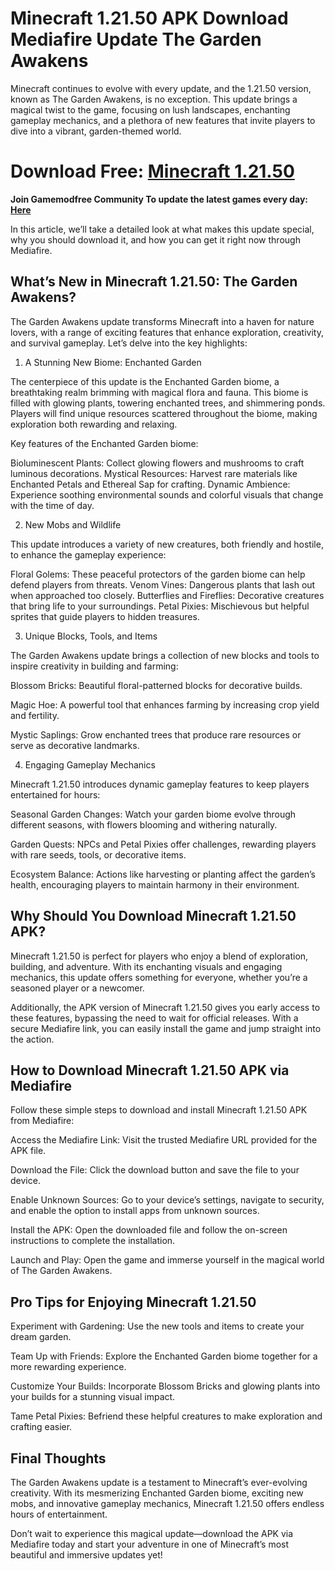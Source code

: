 # Minecraft 1.21.50 APK Download Mediafire Update The Garden Awakens
Minecraft continues to evolve with every update, and the 1.21.50 version, known as The Garden Awakens, is no exception. This update brings a magical twist to the game, focusing on lush landscapes, enchanting gameplay mechanics, and a plethora of new features that invite players to dive into a vibrant, garden-themed world.

# Download Free: [Minecraft 1.21.50](https://mcpedlapk.com)

**Join Gamemodfree Community To update the latest games every day: [Here](https://t.me/Mcpedlapk)**

In this article, we’ll take a detailed look at what makes this update special, why you should download it, and how you can get it right now through Mediafire.

## What’s New in Minecraft 1.21.50: The Garden Awakens?

The Garden Awakens update transforms Minecraft into a haven for nature lovers, with a range of exciting features that enhance exploration, creativity, and survival gameplay. Let’s delve into the key highlights:

1. A Stunning New Biome: Enchanted Garden

The centerpiece of this update is the Enchanted Garden biome, a breathtaking realm brimming with magical flora and fauna. This biome is filled with glowing plants, towering enchanted trees, and shimmering ponds. Players will find unique resources scattered throughout the biome, making exploration both rewarding and relaxing.

Key features of the Enchanted Garden biome:

Bioluminescent Plants: Collect glowing flowers and mushrooms to craft luminous decorations.
Mystical Resources: Harvest rare materials like Enchanted Petals and Ethereal Sap for crafting.
Dynamic Ambience: Experience soothing environmental sounds and colorful visuals that change with the time of day.

2. New Mobs and Wildlife

This update introduces a variety of new creatures, both friendly and hostile, to enhance the gameplay experience:

Floral Golems: These peaceful protectors of the garden biome can help defend players from threats.
Venom Vines: Dangerous plants that lash out when approached too closely.
Butterflies and Fireflies: Decorative creatures that bring life to your surroundings.
Petal Pixies: Mischievous but helpful sprites that guide players to hidden treasures.

3. Unique Blocks, Tools, and Items

The Garden Awakens update brings a collection of new blocks and tools to inspire creativity in building and farming:

Blossom Bricks: Beautiful floral-patterned blocks for decorative builds.

Magic Hoe: A powerful tool that enhances farming by increasing crop yield and fertility.

Mystic Saplings: Grow enchanted trees that produce rare resources or serve as decorative landmarks.

4. Engaging Gameplay Mechanics

Minecraft 1.21.50 introduces dynamic gameplay features to keep players entertained for hours:

Seasonal Garden Changes: Watch your garden biome evolve through different seasons, with flowers blooming and withering naturally.

Garden Quests: NPCs and Petal Pixies offer challenges, rewarding players with rare seeds, tools, or decorative items.

Ecosystem Balance: Actions like harvesting or planting affect the garden’s health, encouraging players to maintain harmony in their environment.

## Why Should You Download Minecraft 1.21.50 APK?

Minecraft 1.21.50 is perfect for players who enjoy a blend of exploration, building, and adventure. With its enchanting visuals and engaging mechanics, this update offers something for everyone, whether you’re a seasoned player or a newcomer.

Additionally, the APK version of Minecraft 1.21.50 gives you early access to these features, bypassing the need to wait for official releases. With a secure Mediafire link, you can easily install the game and jump straight into the action.

## How to Download Minecraft 1.21.50 APK via Mediafire

Follow these simple steps to download and install Minecraft 1.21.50 APK from Mediafire:

Access the Mediafire Link: Visit the trusted Mediafire URL provided for the APK file.

Download the File: Click the download button and save the file to your device.

Enable Unknown Sources: Go to your device’s settings, navigate to security, and enable the option to install apps from unknown sources.

Install the APK: Open the downloaded file and follow the on-screen instructions to complete the installation.

Launch and Play: Open the game and immerse yourself in the magical world of The Garden Awakens.

## Pro Tips for Enjoying Minecraft 1.21.50

Experiment with Gardening: Use the new tools and items to create your dream garden.

Team Up with Friends: Explore the Enchanted Garden biome together for a more rewarding experience.

Customize Your Builds: Incorporate Blossom Bricks and glowing plants into your builds for a stunning visual impact.

Tame Petal Pixies: Befriend these helpful creatures to make exploration and crafting easier.

## Final Thoughts

The Garden Awakens update is a testament to Minecraft’s ever-evolving creativity. With its mesmerizing Enchanted Garden biome, exciting new mobs, and innovative gameplay mechanics, Minecraft 1.21.50 offers endless hours of entertainment.

Don’t wait to experience this magical update—download the APK via Mediafire today and start your adventure in one of Minecraft’s most beautiful and immersive updates yet!
